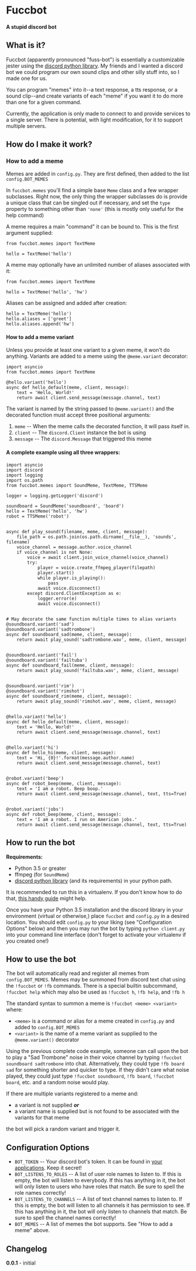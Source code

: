 # Fuccbot
#### A stupid discord bot

## What is it?
 Fuccbot (apparently pronounced "fuss-bot") is essentially
a customizable jester using the [discord python library](https://github.com/Rapptz/discord.py).
My friends and I wanted a discord bot we could program our own sound clips and other
silly stuff into, so I made one for us.

You can program "memes" into it--a text response, a tts response, or a sound
clip--and create variants of each "meme" if you want it to do more than one for
a given command.

Currently, the application is only made to connect to and provide services to a
single server. There is potential, with light modification, for it to support multiple
servers.

## How do I make it work?

### How to add a meme

Memes are added in `config.py`. They are first defined, then added to the list
`config.BOT_MEMES`

In `fuccbot.memes` you'll find a simple base `Meme` class and a few wrapper subclasses.
Right now, the only thing the wrapper subclasses do is provide a unique class that
can be singled out if necessary, and set the `type` property to something other
than `'none'` (this is mostly only useful for the help command)

A meme requires a main "command" it can be bound to. This is the first argument
supplied:

    from fuccbot.memes import TextMeme

    hello = TextMeme('hello')

A meme may optionally have an unlimited number of aliases associated with it:

    from fuccbot.memes import TextMeme

    hello = TextMeme('hello', 'hw')

Aliases can be assigned and added after creation:

    hello = TextMeme('hello')
    hello.aliases = ['greet']
    hello.aliases.append('hw')

#### How to add a meme variant

Unless you provide at least one variant to a given meme, it won't do anything.
Variants are added to a meme using the `@meme.variant` decorator:

    import asyncio
    from fuccbot.memes import TextMeme

    @hello.variant('hello')
    async def hello_default(meme, client, message):
        text = 'Hello, World!'
        return await client.send_message(message.channel, text)

The variant is named by the string passed to `@meme.variant()` and the decorated
function must accept three positional arguments:

1. `meme` -- When the meme calls the decorated function, it will pass itself in.
2. `client` -- The `discord.Client` instance the bot is using
3. `message` -- The `discord.Message` that triggered this meme

#### A complete example using all three wrappers:

    import asyncio
    import discord
    import logging
    import os.path
    from fuccbot.memes import SoundMeme, TextMeme, TTSMeme

    logger = logging.getLogger('discord')

    soundboard = SoundMeme('soundboard', 'board')
    hello = TextMeme('hello', 'hw')
    robot = TTSMeme('robot')


    async def play_sound(filename, meme, client, message):
        file_path = os.path.join(os.path.dirname(__file__), 'sounds', filename)
        voice_channel = message.author.voice_channel
        if voice_channel is not None:
            voice = await client.join_voice_channel(voice_channel)
            try:
                player = voice.create_ffmpeg_player(filepath)
                player.start()
                while player.is_playing():
                    pass
                await voice.disconnect()
            except discord.ClientException as e:
                logger.error(e)
                await voice.disconnect()


    # May decorate the same function multiple times to alias variants
    @soundboard.variant('sad')
    @soundboard.variant('sadtrombone')
    async def soundboard_sad(meme, client, message):
        return await play_sound('sadtrombone.wav', meme, client, message)


    @soundboard.variant('fail')
    @soundboard.variant('failtuba')
    async def soundboard_fail(meme, client, message):
        return await play_sound('failtuba.wav', meme, client, message)


    @soundboard.variant('rim')
    @soundboard.variant('rimshot')
    async def soundboard_rim(meme, client, message):
        return await play_sound('rimshot.wav', meme, client, message)


    @hello.variant('hello')
    async def hello_default(meme, client, message):
        text = 'Hello, World!'
        return await client.send_message(message.channel, text)


    @hello.variant('hi')
    async def hello_hi(meme, client, message):
        text = 'Hi, {0}!'.format(message.author.name)
        return await client.send_message(message.channel, text)


    @robot.variant('beep')
    async def robot_beep(meme, client, message):
        text = 'I am a robot. Beep boop.'
        return await client.send_message(message.channel, text, tts=True)


    @robot.variant('jobs')
    async def robot_beep(meme, client, message):
        text = 'I am a robot. I run on American jobs.'
        return await client.send_message(message.channel, text, tts=True)

## How to run the bot

**Requirements:**

* Python 3.5 or greater
* ffmpeg (for `SoundMeme`)
* [discord python library](https://github.com/Rapptz/discord.py) (and its requirements)
in your python path.

It is recommended to run this in a virtualenv. If you don't know how to do that,
[this handy guide](http://docs.python-guide.org/en/latest/dev/virtualenvs/) might help.

Once you have your Python 3.5 installation and the discord library in your environment
(virtual or otherwise,) place `fuccbot` and `config.py` in a desired location. You should
 edit `config.py` to your liking (see "Configuration Options" below) and then you may run
 the bot by typing `python client.py` into your command line interface (don't
 forget to activate your virtualenv if you created one!)

## How to use the bot

The bot will automatically read and register all memes from `config.BOT_MEMES`. Memes
may be summoned from discord text chat using the `!fuccbot` or `!fb` commands. There
is a special builtin subcommand, `!fuccbot help` which may also be used as `!fuccbot h`,
`!fb help`, and `!fb h`

The standard syntax to summon a meme is `!fuccbot <meme> <variant>` where:

* `<meme>` is a command or alias for a meme created in `config.py` and added to
`config.BOT_MEMES`
* `<variant>` is the name of a meme variant as supplied to the `@meme.variant()` decorator

Using the previous complete code example, someone can call upon the bot to play a
"Sad Trombone" noise in their voice channel by typing `!fuccbot soundboard sadtrombone`
into chat. Alternatively, they could type `!fb board sad` for something shorter and
quicker to type. If they didn't care what noise played, they could just type
`!fuccbot soundboard`, `!fb board`, `!fuccbot board`, etc. and a random noise would
play.

If there are multiple variants registered to a meme and:
* a variant is not supplied
***or***
* a variant name is supplied but is not found to be associated with the variants
for that meme

the bot will pick a random variant and trigger it.

## Configuration Options

* `BOT_TOKEN` -- Your discord bot's token. It can be found in
[your applications](https://discordapp.com/developers/applications/me). Keep it secret!
* `BOT_LISTENS_TO_ROLES` -- A list of user role names to listen to. If this is empty,
the bot will listen to everybody. If this has anything in it, the bot will only listen
to users who have roles that match. Be sure to spell the role names correctly!
* `BOT_LISTENS_TO_CHANNELS` -- A list of text channel names to listen to. If this is empty,
the bot will listen to all channels it has permission to see. If this has anything in it,
the bot will only listen to channels that match. Be sure to spell the channel names correctly!
* `BOT_MEMES` -- A list of memes the bot supports. See "How to add a meme" above.

## Changelog

**0.0.1** - initial
